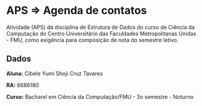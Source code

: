 # APS => Agenda de contatos

Atividade (APS) da disciplina de Estrutura de Dados do curso de Ciência da Computação do Centro Universitário das Faculdades Metropolitanas Unidas - FMU, como exigência para composição de nota do semestre letivo.


## Dados

**Aluna:** Cibele Yumi Shoji Cruz Tavares

**RA:** 6686180

**Curso:** Bacharel em Ciência da Computação/FMU - 3o semestre - Noturno

